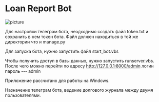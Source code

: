 # Loan Report Bot
![picture](https://miro.medium.com/max/500/0*iSKHWwuzsr0roZCy.png)

Для настройки телеграм бота, неодходимо создать файл token.txt и сохранить в нем токен бота. Файл должен находиться в
той же директории что и manage.py

Для запуска бота, нужно запустить файл start_bot.vbs

Чтобы получить доступ в базы данных, нужно запустить runserver.vbs. После чего можно перейти по адресу http://127.0.0.1:8000/admin
логин пароль --- admin

Приложение рассчитано для работы на Windows. 

Назначение телеграм бота, ведение долгового журнала между двумя пользователями.

